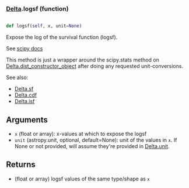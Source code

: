 ### [Delta](Delta.md).logsf (function)


```py

def logsf(self, x, unit=None)

```



Expose the log of the survival function (logsf).

See [scipy docs](https://docs.scipy.org/doc/scipy/reference/generated/scipy.stats.rv_continuous.logsf.html)

This method is just a wrapper around the scipy.stats method on
[Delta.dist_constructor_object](Delta.dist_constructor_object.md) after doing any requested unit-conversions.

See also:

* [Delta.sf](Delta.sf.md)
* [Delta.cdf](Delta.cdf.md)
* [Delta.isf](Delta.isf.md)

Arguments
----------
* `x` (float or array): x-values at which to expose the logsf
* `unit` (astropy.unit, optional, default=None): unit of the values
    in `x`.  If None or not provided, will assume they're provided in
    [Delta.unit](Delta.unit.md).

Returns
---------
* (float or array) logsf values of the same type/shape as `x`

